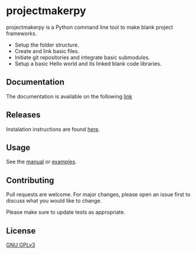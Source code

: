 # projectmakerpy

projectmakerpy is a Python command line tool to make blank project frameworks.

* Setup the folder structure.
* Create and link basic files.
* Initiate git repositories and integrate basic submodules.
* Setup a basic Hello world and its linked blank code libraries.

## Documentation

The documentation is available on the following [link](https://fabquenneville.github.io/projectmaker/)

## Releases

Instalation instructions are found [here]().

## Usage

See the [manual](https://fabquenneville.github.io/projectmaker/usage/manual.html) or [examples](https://fabquenneville.github.io/projectmaker/usage/quickstart.html).

## Contributing
Pull requests are welcome. For major changes, please open an issue first to discuss what you would like to change.

Please make sure to update tests as appropriate.

## License
[GNU GPLv3](https://choosealicense.com/licenses/gpl-3.0/)
